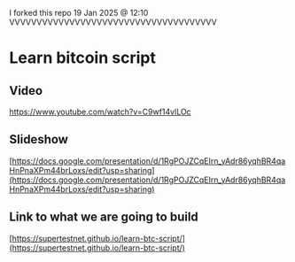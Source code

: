 I forked this repo 19 Jan 2025 @ 12:10<br>
VVVVVVVVVVVVVVVVVVVVVVVVVVVVVVVVVVVVVV

# Learn bitcoin script

## Video

https://www.youtube.com/watch?v=C9wf14vlLOc

## Slideshow

[https://docs.google.com/presentation/d/1RgPOJZCqEIrn_yAdr86yqhBR4qaHnPnaXPm44brLoxs/edit?usp=sharing](https://docs.google.com/presentation/d/1RgPOJZCqEIrn_yAdr86yqhBR4qaHnPnaXPm44brLoxs/edit?usp=sharing)

## Link to what we are going to build

[https://supertestnet.github.io/learn-btc-script/](https://supertestnet.github.io/learn-btc-script/)
